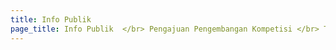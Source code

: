 ```yaml
---
title: Info Publik
page_title: Info Publik  </br> Pengajuan Pengembangan Kompetisi </br> Tahun 2023
---
```


